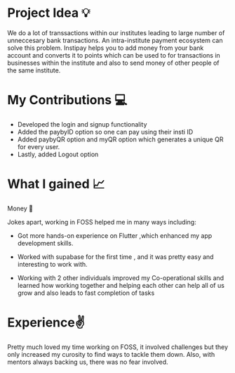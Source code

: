 
# Project Idea 💡

We do a lot of transsactions within our institutes leading to large number of unneccesary bank transactions. An intra-institute payment ecosystem can solve this problem. 
Instipay helps you to add money from your bank account and converts it to points which can be used to for transactions in businesses within the institute and also to send money of other people of the same institute.



# My Contributions 💻

- Developed the login and signup functionality
- Added the paybyID option so one can pay using their insti ID
- Added paybyQR option and myQR option which generates a unique QR for every user.
- Lastly, added Logout option



# What I gained 📈

Money 💸

Jokes apart, working in FOSS helped me in many ways including:

- Got more hands-on experience on Flutter ,which enhanced my app development skills.

- Worked with supabase for the first time , and it was pretty easy and interesting to work with.

- Working with 2 other individuals improved my Co-operational skills and learned how working together and helping each other can help all of us grow and also leads to fast completion of tasks




# Experience✌️ 
Pretty much loved my time working on FOSS, it involved challenges but they only increased my curosity to find ways to tackle them down. Also, with mentors always backing us, there was no fear involved. 
